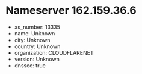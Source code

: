 # Nameserver 162.159.36.6

* as_number: 13335
* name: Unknown
* city: Unknown
* country: Unknown
* organization: CLOUDFLARENET
* version: Unknown
* dnssec: true
